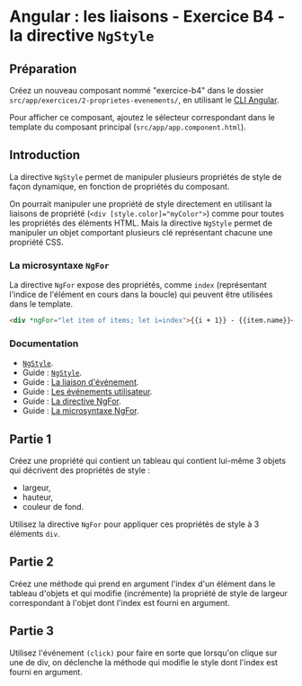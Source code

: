 # Angular : les liaisons - Exercice B4 - la directive `NgStyle`


## Préparation
Créez un nouveau composant nommé "exercice-b4" dans le dossier `src/app/exercices/2-proprietes-evenements/`, en utilisant le [CLI Angular](https://angular.io/cli).

Pour afficher ce composant, ajoutez le sélecteur correspondant dans le template du composant principal (`src/app/app.component.html`).


## Introduction

La directive `NgStyle` permet de manipuler plusieurs propriétés de style de façon dynamique, en fonction de propriétés du composant.

On pourrait manipuler une propriété de style directement en utilisant la liaisons de propriété (`<div [style.color]="myColor">`) comme pour toutes les propriétés des éléments HTML. Mais la directive `NgStyle` permet de manipuler un objet comportant plusieurs clé représentant chacune une propriété CSS.

### La microsyntaxe `NgFor`

La directive `NgFor` expose des propriétés, comme `index` (représentant l'indice de l'élément en cours dans la boucle) qui peuvent être utilisées dans le template.

``` html
<div *ngFor="let item of items; let i=index">{{i + 1}} - {{item.name}}</div>
```

### Documentation
- [`NgStyle`](https://angular.io/api/common/NgStyle).
- Guide : [`NgStyle`](https://angular.io/guide/template-syntax#ngstyle).
- Guide : [La liaison d'événement](https://angular.io/guide/template-syntax#event-binding-event).
- Guide : [Les événements utilisateur](https://angular.io/guide/user-input).
- Guide : [La directive NgFor](https://angular.io/guide/template-syntax#ngfor).
- Guide : [La microsyntaxe NgFor](https://angular.io/guide/structural-directives#inside-ngfor).

## Partie 1
Créez une propriété qui contient un tableau qui contient lui-même 3 objets qui décrivent des propriétés de style :

- largeur,
- hauteur,
- couleur de fond.

Utilisez la directive `NgFor` pour appliquer ces propriétés de style à 3 éléments `div`.


## Partie 2
Créez une méthode qui prend en argument l'index d'un élément dans le tableau d'objets et qui modifie (incrémente) la propriété de style de largeur
correspondant à l'objet dont l'index est fourni en argument.


## Partie 3
Utilisez l'événement `(click)` pour faire en sorte que lorsqu'on clique sur une de div, on déclenche la méthode qui modifie le style dont l'index est fourni en argument.
